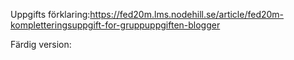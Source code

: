 Uppgifts förklaring:https://fed20m.lms.nodehill.se/article/fed20m-kompletteringsuppgift-for-gruppuppgiften-blogger


Färdig version: